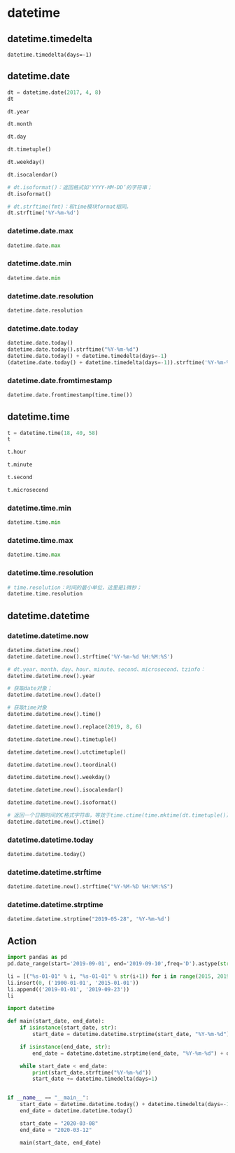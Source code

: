 

# datetime

## datetime.timedelta

```
datetime.timedelta(days=-1)
```

## datetime.date



```python
dt = datetime.date(2017, 4, 8)
dt

dt.year

dt.month

dt.day

dt.timetuple()

dt.weekday()

dt.isocalendar()

# dt.isoformat()：返回格式如'YYYY-MM-DD’的字符串；
dt.isoformat()

# dt.strftime(fmt)：和time模块format相同。
dt.strftime('%Y-%m-%d')
```



### datetime.date.max

```python
datetime.date.max
```

### datetime.date.min

```python
datetime.date.min
```

### datetime.date.resolution

```python
datetime.date.resolution
```

### datetime.date.today

```python
datetime.date.today()
datetime.date.today().strftime("%Y-%m-%d")
datetime.date.today() + datetime.timedelta(days=-1)
(datetime.date.today() + datetime.timedelta(days=-1)).strftime('%Y-%m-%d')
```

### datetime.date.fromtimestamp

```python
datetime.date.fromtimestamp(time.time())
```

## datetime.time

```python
t = datetime.time(18, 40, 58)
t

t.hour

t.minute

t.second

t.microsecond
```



### datetime.time.min

```python
datetime.time.min
```

### datetime.time.max

```python
datetime.time.max
```

### datetime.time.resolution

```python
# time.resolution：时间的最小单位，这里是1微秒；
datetime.time.resolution
```



## datetime.datetime

### datetime.datetime.now

```python
datetime.datetime.now()
datetime.datetime.now().strftime('%Y-%m-%d %H:%M:%S')

# dt.year、month、day、hour、minute、second、microsecond、tzinfo：
datetime.datetime.now().year

# 获取date对象；
datetime.datetime.now().date()

# 获取time对象
datetime.datetime.now().time()

datetime.datetime.now().replace(2019, 8, 6)

datetime.datetime.now().timetuple()

datetime.datetime.now().utctimetuple()

datetime.datetime.now().toordinal()

datetime.datetime.now().weekday()

datetime.datetime.now().isocalendar()

datetime.datetime.now().isoformat()

# 返回一个日期时间的C格式字符串，等效于time.ctime(time.mktime(dt.timetuple()))；
datetime.datetime.now().ctime()
```

### datetime.datetime.today

```python
datetime.datetime.today()
```

### datetime.datetime.strftime

```python
datetime.datetime.now().strftime("%Y-%M-%D %H:%M:%S")
```

### datetime.datetime.strptime

```python
datetime.datetime.strptime("2019-05-28", '%Y-%m-%d')
```



## Action

```python
import pandas as pd
pd.date_range(start='2019-09-01', end='2019-09-10',freq='D').astype(str).tolist()
```



```python
li = [("%s-01-01" % i, "%s-01-01" % str(i+1)) for i in range(2015, 2019)]  
li.insert(0, ('1900-01-01', '2015-01-01'))
li.append(('2019-01-01', '2019-09-23'))
li
```



```python
import datetime

def main(start_date, end_date):
    if isinstance(start_date, str):
        start_date = datetime.datetime.strptime(start_date, "%Y-%m-%d")

    if isinstance(end_date, str):
        end_date = datetime.datetime.strptime(end_date, "%Y-%m-%d") + datetime.timedelta(days=1)

    while start_date < end_date:
        print(start_date.strftime("%Y-%m-%d"))
        start_date += datetime.timedelta(days=1)


if __name__ == "__main__":
    start_date = datetime.datetime.today() + datetime.timedelta(days=-1)
    end_date = datetime.datetime.today()

    start_date = "2020-03-08"
    end_date = "2020-03-12"

    main(start_date, end_date)
```

